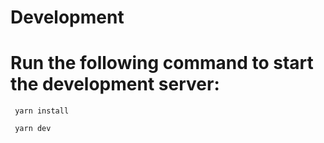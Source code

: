 # Development
# Run the following command to start the development server:

``` yarn install```

``` yarn dev```
